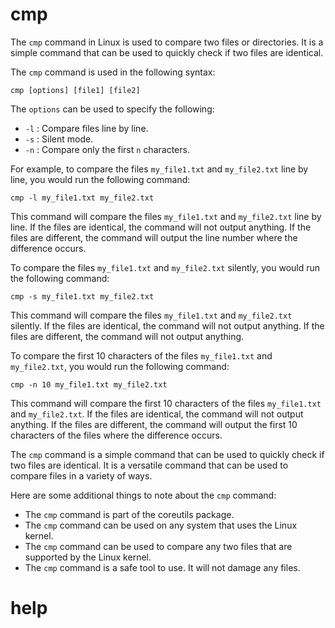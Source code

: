 # cmp

The `cmp` command in Linux is used to compare two files or directories. It is a simple command that can be used to quickly check if two files are identical.

The `cmp` command is used in the following syntax:

```
cmp [options] [file1] [file2]
```

The `options` can be used to specify the following:

* `-l` : Compare files line by line.
* `-s` : Silent mode.
* `-n` : Compare only the first `n` characters.

For example, to compare the files `my_file1.txt` and `my_file2.txt` line by line, you would run the following command:

```
cmp -l my_file1.txt my_file2.txt
```

This command will compare the files `my_file1.txt` and `my_file2.txt` line by line. If the files are identical, the command will not output anything. If the files are different, the command will output the line number where the difference occurs.

To compare the files `my_file1.txt` and `my_file2.txt` silently, you would run the following command:

```
cmp -s my_file1.txt my_file2.txt
```

This command will compare the files `my_file1.txt` and `my_file2.txt` silently. If the files are identical, the command will not output anything. If the files are different, the command will not output anything.

To compare the first 10 characters of the files `my_file1.txt` and `my_file2.txt`, you would run the following command:

```
cmp -n 10 my_file1.txt my_file2.txt
```

This command will compare the first 10 characters of the files `my_file1.txt` and `my_file2.txt`. If the files are identical, the command will not output anything. If the files are different, the command will output the first 10 characters of the files where the difference occurs.

The `cmp` command is a simple command that can be used to quickly check if two files are identical. It is a versatile command that can be used to compare files in a variety of ways.

Here are some additional things to note about the `cmp` command:

* The `cmp` command is part of the coreutils package.
* The `cmp` command can be used on any system that uses the Linux kernel.
* The `cmp` command can be used to compare any two files that are supported by the Linux kernel.
* The `cmp` command is a safe tool to use. It will not damage any files.




# help 

```

```
